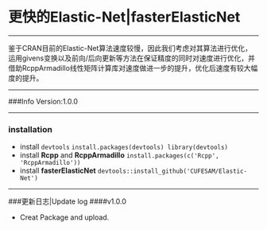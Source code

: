 # 更快的Elastic-Net|fasterElasticNet
***

鉴于CRAN目前的Elastic-Net算法速度较慢，因此我们考虑对其算法进行优化，运用givens变换以及前向/后向更新等方法在保证精度的同时对速度进行优化，并借助RcppArmadillo线性矩阵计算库对速度做进一步的提升，优化后速度有较大幅度的提升。

***
###Info
Version:1.0.0

***

### installation
- install `devtools`
`
install.packages(devtools)
library(devtools)
`
- install **Rcpp** and **RcppArmadillo**
`
install.packages(c('Rcpp', 'RcppArmadillo'))
`
- install **fasterElasticNet**
`
devtools::install_github('CUFESAM/Elastic-Net')
`

***

###更新日志|Update log
####v1.0.0
- Creat Package and upload.